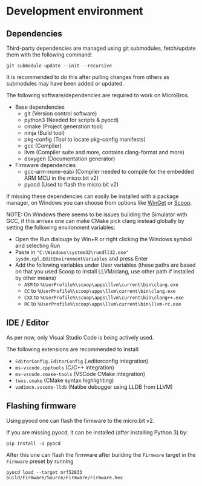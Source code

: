 # Development environment

## Dependencies

Third-party dependencies are managed using git submodules, fetch/update them with the following command:
```
git submodule update --init --recursive
```
It is recommended to do this after pulling changes from others as submodules may have been added or updated.

The following software/dependencies are required to work on MicroBros.
- Base dependencies
    - git (Version control software)
    - python3 (Needed for scripts & pyocd)
    - cmake (Project generation tool)
    - ninja (Build tool)
    - pkg-config (Tool to locate pkg-config manifests)
    - gcc (Compiler)
    - llvm (Compiler suite and more, contains clang-format and more)
    - doxygen (Documentation generator)
- Firmware dependencies
    - gcc-arm-none-eabi (Compiler needed to compile for the embedded ARM MCU in the micro:bit v2)
    - pyocd (Used to flash the micro:bit v2)

If missing these dependencies can easily be installed with a package manager, on Windows you can choose from options like [WinGet](https://learn.microsoft.com/en-us/windows/package-manager/winget/) or [Scoop](https://scoop.sh/).

NOTE: On Windows there seems to be issues building the Simulator with GCC, if this arrises one can make CMake pick clang instead globally by setting the following environment variables:
- Open the Run dialouge by Win+R or right clicking the Windows symbol and selecting Run
- Paste in `"C:\Windows\system32\rundll32.exe" sysdm.cpl,EditEnvironmentVariables` and press Enter
- Add the following variables under User variables (these paths are based on that you used Scoop to install LLVM/clang, use other path if installed by other means)
    - `ASM` to `%UserProfile%\scoop\apps\llvm\current\bin\clang.exe`
    - `CC` to `%UserProfile%\scoop\apps\llvm\current\bin\clang.exe`
    - `CXX` to `%UserProfile%\scoop\apps\llvm\current\bin\clang++.exe`
    - `RC` to `%UserProfile%\scoop\apps\llvm\current\bin\llvm-rc.exe`

## IDE / Editor

As per now, only Visual Studio Code is being actively used.

The following extensions are recommended to install:
- `EditorConfig.EditorConfig` (.editorconfig integration)
- `ms-vscode.cpptools` (C/C++ integration)
- `ms-vscode.cmake-tools` (VSCode CMake integration)
- `twxs.cmake` (CMake syntax highlighting)
- `vadimcn.vscode-lldb` (Natibe debugger using LLDB from LLVM)

## Flashing firmware
Using pyocd one can flash the firmware to the micro:bit v2.

If you are missing pyocd, it can be installed (after installing Python 3) by:
```
pip install -U pyocd
```

After this one can flash the firmware after building the `Firmware` target in the `Firmware` preset by running
```
pyocd load --target nrf52833 build/Firmware/Source/Firmware/Firmware.hex
```

